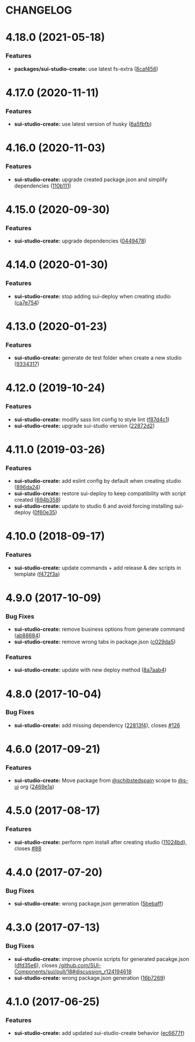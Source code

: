 # CHANGELOG

# 4.18.0 (2021-05-18)


### Features

* **packages/sui-studio-create:** use latest fs-extra ([8caf456](https://github.com/SUI-Components/sui/commit/8caf456f54e98731f09548ad30c85566e50b2c6e))



# 4.17.0 (2020-11-11)


### Features

* **sui-studio-create:** use latest version of husky ([6a5fbfb](https://github.com/SUI-Components/sui/commit/6a5fbfba45d96a24f6398aa1213fc94b764c61e6))



# 4.16.0 (2020-11-03)


### Features

* **sui-studio-create:** upgrade created package.json and simplify dependencies ([110b111](https://github.com/SUI-Components/sui/commit/110b11129b27e9c8a1c24df427e0519f03410aa3))



# 4.15.0 (2020-09-30)


### Features

* **sui-studio-create:** upgrade dependencies ([0449478](https://github.com/SUI-Components/sui/commit/0449478171c2b35ebd3b4d880b40fa62fed37113))



# 4.14.0 (2020-01-30)


### Features

* **sui-studio-create:** stop adding sui-deploy when creating studio ([ca7e754](https://github.com/SUI-Components/sui/commit/ca7e75495fc1b0bc336203d14531c1fa772f341a))



# 4.13.0 (2020-01-23)


### Features

* **sui-studio-create:** generate de test folder when create a new studio ([9334317](https://github.com/SUI-Components/sui/commit/933431757546baee81d890757b1bdf696bce3491))



# 4.12.0 (2019-10-24)


### Features

* **sui-studio-create:** modify sass lint config to style lint ([f87d4c1](https://github.com/SUI-Components/sui/commit/f87d4c168fb87ee8db9ff3c0324ee678cfe21dbf))
* **sui-studio-create:** upgrade sui-studio version ([22872d2](https://github.com/SUI-Components/sui/commit/22872d2fe1bc701e6ff5e187e248fa4cae576fc0))



# 4.11.0 (2019-03-26)


### Features

* **sui-studio-create:** add eslint config by default when creating studio ([896da24](https://github.com/SUI-Components/sui/commit/896da24bbb535412d6de92d7691d5c07eb0d5d90))
* **sui-studio-create:** restore sui-deploy to keep compatibility with script created ([694b358](https://github.com/SUI-Components/sui/commit/694b358a54d654840241bb1764ef4af6979cf8d5))
* **sui-studio-create:** update to studio 6 and avoid forcing installing sui-deploy ([0f60e35](https://github.com/SUI-Components/sui/commit/0f60e358d2b7ee196a29b8cd71ebab233f2bbefe))



# 4.10.0 (2018-09-17)


### Features

* **sui-studio-create:** update commands + add release & dev scripts in template ([f472f3a](https://github.com/SUI-Components/sui/commit/f472f3a6a31849796dea552f69277d6bbb8d5c8c))



# 4.9.0 (2017-10-09)


### Bug Fixes

* **sui-studio-create:** remove business options from generate command ([ab88684](https://github.com/SUI-Components/sui/commit/ab8868432bba609ad3b8d09a321c75c2efebbabe))
* **sui-studio-create:** remove wrong tabs in package.json ([c029da5](https://github.com/SUI-Components/sui/commit/c029da549cf5e37a4b9766af9d00ac331b2b51ba))


### Features

* **sui-studio-create:** update with new deploy method ([8a7aab4](https://github.com/SUI-Components/sui/commit/8a7aab4ecfe8dc944fa9300ee8f48856e71dd478))



# 4.8.0 (2017-10-04)


### Bug Fixes

* **sui-studio-create:** add missing dependency ([22813f4](https://github.com/SUI-Components/sui/commit/22813f490810161df6de16189c3f482243ab5a44)), closes [#126](https://github.com/SUI-Components/sui/issues/126)



# 4.6.0 (2017-09-21)


### Features

* **sui-studio-create:** Move package from [@schibstedspain](https://github.com/schibstedspain) scope to [@s-ui](https://github.com/s-ui) org ([2469e1a](https://github.com/SUI-Components/sui/commit/2469e1a09714096c8069f88a446f5e757df2b2fe))



# 4.5.0 (2017-08-17)


### Features

* **sui-studio-create:** perform npm install after creating studio ([11024bd](https://github.com/SUI-Components/sui/commit/11024bdaec330ede00ea0fd87de32682635d36b9)), closes [#88](https://github.com/SUI-Components/sui/issues/88)



# 4.4.0 (2017-07-20)


### Bug Fixes

* **sui-studio-create:** wrong package.json generation ([5bebaff](https://github.com/SUI-Components/sui/commit/5bebaffc28c21cdb7c93f8e46df683742e5bd556))



# 4.3.0 (2017-07-13)


### Bug Fixes

* **sui-studio-create:** improve phoenix scripts for generated pacakge.json ([dfd35e6](https://github.com/SUI-Components/sui/commit/dfd35e60433ffdebde641e8df2cff23af686717c)), closes [/github.com/SUI-Components/sui/pull/18#discussion_r124194618](https://github.com//github.com/SUI-Components/sui/pull/18/issues/discussion_r124194618)
* **sui-studio-create:** wrong package.json generation ([16b7269](https://github.com/SUI-Components/sui/commit/16b7269177b1e33089e59e88a11880f673bb7129))



# 4.1.0 (2017-06-25)


### Features

* **sui-studio-create:** add updated sui-studio-create behavior ([ec6677f](https://github.com/SUI-Components/sui/commit/ec6677fdc7c54525f740059c9b80861b21b9f197))



